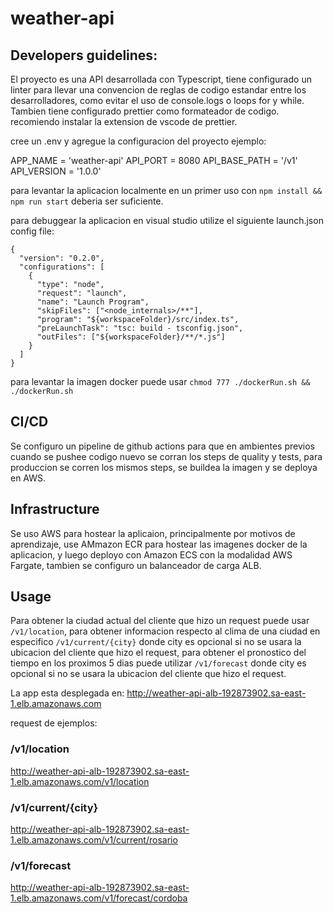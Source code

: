 # weather-api

## Developers guidelines:

El proyecto es una API desarrollada con Typescript, tiene configurado un linter para llevar una convencion de reglas de codigo estandar entre los desarrolladores, como evitar el uso de console.logs o loops for y while. Tambien tiene configurado prettier como formateador de codigo. recomiendo instalar la extension de vscode de prettier.

cree un .env y agregue la configuracion del proyecto ejemplo:

APP_NAME = 'weather-api'
API_PORT = 8080
API_BASE_PATH = '/v1'
API_VERSION = '1.0.0'

para levantar la aplicacion localmente en un primer uso con `npm install && npm run start` deberia ser suficiente.

para debuggear la aplicacion en visual studio utilize el siguiente launch.json config file:

```
{
  "version": "0.2.0",
  "configurations": [
    {
      "type": "node",
      "request": "launch",
      "name": "Launch Program",
      "skipFiles": ["<node_internals>/**"],
      "program": "${workspaceFolder}/src/index.ts",
      "preLaunchTask": "tsc: build - tsconfig.json",
      "outFiles": ["${workspaceFolder}/**/*.js"]
    }
  ]
}
```

para levantar la imagen docker puede usar `chmod 777 ./dockerRun.sh && ./dockerRun.sh`

## CI/CD

Se configuro un pipeline de github actions para que en ambientes previos cuando se pushee codigo nuevo se corran los steps de quality y tests, para produccion se corren los mismos steps, se buildea la imagen y se deploya en AWS.

## Infrastructure

Se uso AWS para hostear la aplicaion, principalmente por motivos de aprendizaje, use AMmazon ECR para hostear las imagenes docker de la aplicacion, y luego deployo con Amazon ECS con la modalidad AWS Fargate, tambien se configuro un balanceador de carga ALB.

## Usage

Para obtener la ciudad actual del cliente que hizo un request puede usar `/v1/location`, para obtener informacion respecto al clima de una ciudad en especifico `/v1/current/{city}` donde city es opcional si no se usara la ubicacion del cliente que hizo el request, para obtener el pronostico del tiempo en los proximos 5 dias puede utilizar `/v1/forecast` donde city es opcional si no se usara la ubicacion del cliente que hizo el request.

La app esta desplegada en: <http://weather-api-alb-192873902.sa-east-1.elb.amazonaws.com>

request de ejemplos:

### /v1/location

<http://weather-api-alb-192873902.sa-east-1.elb.amazonaws.com/v1/location>

### /v1/current/{city}

<http://weather-api-alb-192873902.sa-east-1.elb.amazonaws.com/v1/current/rosario>

### /v1/forecast

<http://weather-api-alb-192873902.sa-east-1.elb.amazonaws.com/v1/forecast/cordoba>
